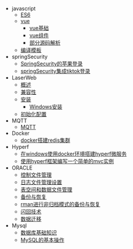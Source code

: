* javascript
  * [ES6](javascript/es6/es6.md)
  * [vue](javascript/vue/vue源码学习.md)
    * [vue基础](javascript/vue/vue基础.md)
    * [vue组件](javascript/vue/vue组件.md)
    * [部分源码解析](javascript/vue/部分源码解析.md)
  * [编译模板](javascript/vue/编译模板.md)
* springSecurity
  * [SpringSecurity的苹果登录](springSecurity/SpringSecurity的苹果登录.md)
  * [springSecurity集成tiktok登录](springSecurity/springSecurity集成tiktok登录.md)
* LaserWeb
  * [概述](Laser-Web/概述.md)
  * [兼容性](Laser-Web/兼容性.md)
  * [安装](Laser-Web/安装.md)
    * [Windows安装](Laser-Web/Windows安装.md)
  * [初始化配置](Laser-Web/初始化配置.md)
* MQTT
  * [MQTT](MQTT/mqtt.md)
* Docker
  * [docker搭建redis集群](redis/docker搭建redis集群.md)
* Hyperf
  * [在windows使用docker环境搭建hyperf微服务](hyperf/在windows使用docker环境搭建hyperf微服务.md)
  * [使用hyperf框架编写一个简单的mvc实例](hyperf/使用hyperf框架编写一个简单的mvc实例.md)
* ORACLE
  * [控制文件管理](oracle/控制文件管理.md)
  * [日志文件管理设置](oracle/日志文件管理设置.md)
  * [表空间和数据文件管理](oracle/表空间和数据文件管理.md)
  * [备份与恢复](oracle/备份与恢复.md)
  * [rman进行非归档模式的备份与恢复](oracle/rman进行非归档模式的备份与恢复.md)
  * [闪回技术](oracle/闪回技术.md)
  * [数据迁移](oracle/数据迁移.md)
* Mysql
  * [数据库基础知识](mysql/数据库基础知识.md)
  * [MySQL的基本操作](mysql/MySQL的基本操作.md)